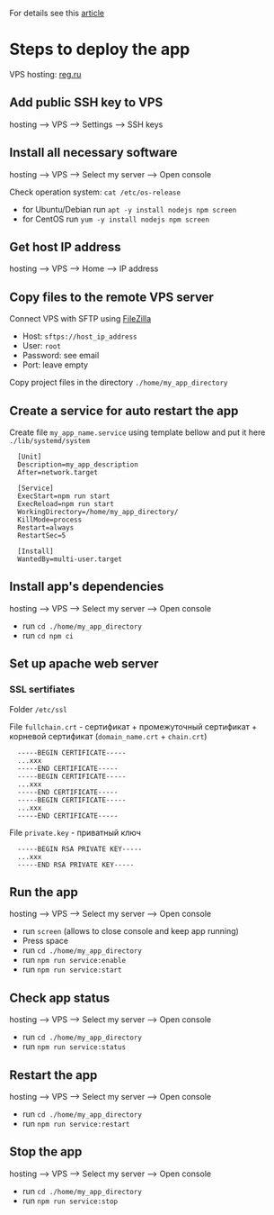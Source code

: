 For details see this [article](https://htmlacademy.ru/blog/articles/bot-hosting)

# Steps to deploy the app
VPS hosting: [reg.ru](https://www.reg.ru)

## Add public SSH key to VPS
hosting --> VPS --> Settings --> SSH keys

## Install all necessary software
hosting --> VPS --> Select my server --> Open console

Check operation system: `cat /etc/os-release`
- for Ubuntu/Debian run `apt -y install nodejs npm screen`
- for CentOS run `yum -y install nodejs npm screen`

## Get host IP address
hosting --> VPS --> Home --> IP address

## Copy files to the remote VPS server
Connect VPS with SFTP using [FileZilla](https://filezilla-project.org)
- Host: `sftps://host_ip_address`
- User: `root`
- Password: see email
- Port: leave empty

Copy project files in the directory `./home/my_app_directory`

## Create a service for auto restart the app
Create file `my_app_name.service` using template bellow and put it here `./lib/systemd/system`

```
  [Unit]
  Description=my_app_description
  After=network.target

  [Service]
  ExecStart=npm run start
  ExecReload=npm run start
  WorkingDirectory=/home/my_app_directory/
  KillMode=process
  Restart=always
  RestartSec=5

  [Install]
  WantedBy=multi-user.target
```

## Install app's dependencies
hosting --> VPS --> Select my server --> Open console
- run `cd ./home/my_app_directory`
- run `cd npm ci`

## Set up apache web server
### SSL sertifiates
Folder `/etc/ssl`

File `fullchain.crt` - сертификат +  промежуточный сертификат + корневой сертификат (`domain_name.crt` + `chain.crt`)
```
  -----BEGIN CERTIFICATE-----
  ...xxx
  -----END CERTIFICATE-----
  -----BEGIN CERTIFICATE-----
  ...xxx
  -----END CERTIFICATE-----
  -----BEGIN CERTIFICATE-----
  ...xxx
  -----END CERTIFICATE-----
```

File `private.key` - приватный ключ

```
  -----BEGIN RSA PRIVATE KEY-----
  ...xxx
  -----END RSA PRIVATE KEY-----
```

## Run the app
hosting --> VPS --> Select my server --> Open console
- run `screen` (allows to close console and keep app running)
- Press space
- run `cd ./home/my_app_directory`
- run `npm run service:enable`
- run `npm run service:start`

## Check app status
hosting --> VPS --> Select my server --> Open console
- run `cd ./home/my_app_directory`
- run `npm run service:status`

## Restart the app
hosting --> VPS --> Select my server --> Open console
- run `cd ./home/my_app_directory`
- run `npm run service:restart`

## Stop the app
hosting --> VPS --> Select my server --> Open console
- run `cd ./home/my_app_directory`
- run `npm run service:stop`